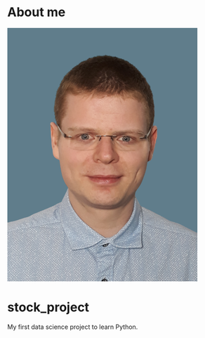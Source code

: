 # About me

![headshot](20200920_225444_1.png)

# stock_project

My first data science project to learn Python.
